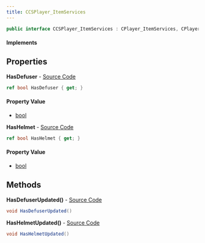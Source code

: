 ```yaml
---
title: CCSPlayer_ItemServices
---
```


```csharp
public interface CCSPlayer_ItemServices : CPlayer_ItemServices, CPlayerPawnComponent, ISchemaClass<CPlayerPawnComponent>, ISchemaClass<CPlayer_ItemServices>, ISchemaClass<CCSPlayer_ItemServices>, ISchemaField, ISchemaClass, INativeHandle
```

#### Implements

## Properties

**HasDefuser** - [Source Code](https://github.com/swiftly-solution/swiftlys2/blob/master/managed/src/SwiftlyS2.Generated/Schemas/Interfaces/CCSPlayer_ItemServices.cs#L16)

```csharp
ref bool HasDefuser { get; }
```

#### Property Value

- [bool](https://learn.microsoft.com/dotnet/api/system.boolean)

**HasHelmet** - [Source Code](https://github.com/swiftly-solution/swiftlys2/blob/master/managed/src/SwiftlyS2.Generated/Schemas/Interfaces/CCSPlayer_ItemServices.cs#L18)

```csharp
ref bool HasHelmet { get; }
```

#### Property Value

- [bool](https://learn.microsoft.com/dotnet/api/system.boolean)

## Methods

**HasDefuserUpdated()** - [Source Code](https://github.com/swiftly-solution/swiftlys2/blob/master/managed/src/SwiftlyS2.Generated/Schemas/Interfaces/CCSPlayer_ItemServices.cs#L20)

```csharp
void HasDefuserUpdated()
```

**HasHelmetUpdated()** - [Source Code](https://github.com/swiftly-solution/swiftlys2/blob/master/managed/src/SwiftlyS2.Generated/Schemas/Interfaces/CCSPlayer_ItemServices.cs#L21)

```csharp
void HasHelmetUpdated()
```

